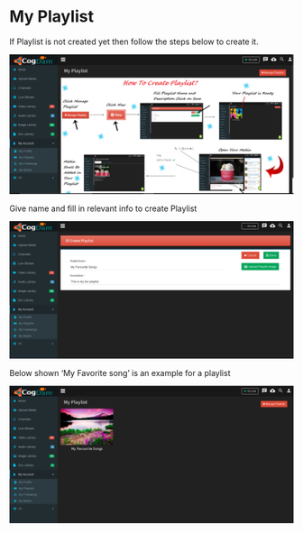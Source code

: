 # My Playlist

If Playlist is not created yet then follow the steps below to create it.

![](../.gitbook/assets/image%20%2848%29.png)

Give name and fill in relevant info to create Playlist

![](../.gitbook/assets/image%20%2899%29.png)

Below shown ‘My Favorite song’ is an example for a playlist

![](../.gitbook/assets/image%20%2812%29.png)

